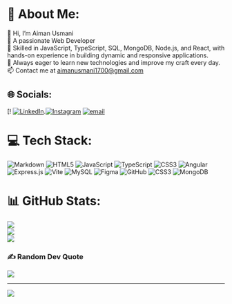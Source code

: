 # 💫 About Me:
👋 Hi, I’m Aiman Usmani<br> 👀 A passionate Web Developer<br> 🌱 Skilled in JavaScript, TypeScript, SQL, MongoDB, Node.js, and React, with hands-on experience in building dynamic and responsive applications.<br>🌱 Always eager to learn new technologies and improve my craft every day.<br> 📫 Contact me at aimanusmani1700@gmail.com



## 🌐 Socials:
[! [![LinkedIn](https://img.shields.io/badge/LinkedIn-%230077B5.svg?logo=linkedin&logoColor=white)](https://linkedin.com/in/www.linkedin.com/in/aiman-usmani).[![Instagram](https://img.shields.io/badge/Instagram-%23E4405F.svg?logo=Instagram&logoColor=white)](https://instagram.com/aiman_usmani) [![email](https://img.shields.io/badge/Email-D14836?logo=gmail&logoColor=white)](mailto:aimanusmani1700@gmail.com) 

# 💻 Tech Stack:
![Markdown](https://img.shields.io/badge/markdown-%23000000.svg?style=for-the-badge&logo=markdown&logoColor=white) ![HTML5](https://img.shields.io/badge/html5-%23E34F26.svg?style=for-the-badge&logo=html5&logoColor=white) ![JavaScript](https://img.shields.io/badge/javascript-%23323330.svg?style=for-the-badge&logo=javascript&logoColor=%23F7DF1E) ![TypeScript](https://img.shields.io/badge/typescript-%23007ACC.svg?style=for-the-badge&logo=typescript&logoColor=white) ![CSS3](https://img.shields.io/badge/css3-%231572B6.svg?style=for-the-badge&logo=css3&logoColor=white) ![Angular](https://img.shields.io/badge/angular-%23DD0031.svg?style=for-the-badge&logo=angular&logoColor=white) ![Express.js](https://img.shields.io/badge/express.js-%23404d59.svg?style=for-the-badge&logo=express&logoColor=%2361DAFB) ![Vite](https://img.shields.io/badge/vite-%23646CFF.svg?style=for-the-badge&logo=vite&logoColor=white) ![MySQL](https://img.shields.io/badge/mysql-4479A1.svg?style=for-the-badge&logo=mysql&logoColor=white) ![Figma](https://img.shields.io/badge/figma-%23F24E1E.svg?style=for-the-badge&logo=figma&logoColor=white) ![GitHub](https://img.shields.io/badge/github-%23121011.svg?style=for-the-badge&logo=github&logoColor=white) ![CSS3](https://img.shields.io/badge/css3-%231572B6.svg?style=for-the-badge&logo=css3&logoColor=white) ![MongoDB](https://img.shields.io/badge/MongoDB-%234ea94b.svg?style=for-the-badge&logo=mongodb&logoColor=white)
# 📊 GitHub Stats:
![](https://github-readme-stats.vercel.app/api?username=aimanusmani17&theme=dark&hide_border=false&include_all_commits=false&count_private=false)<br/>
![](https://nirzak-streak-stats.vercel.app/?user=aimanusmani17&theme=dark&hide_border=false)<br/>
![](https://github-readme-stats.vercel.app/api/top-langs/?username=aimanusmani17&theme=dark&hide_border=false&include_all_commits=false&count_private=false&layout=compact)

### ✍️ Random Dev Quote
![](https://quotes-github-readme.vercel.app/api?type=horizontal&theme=radical)

---
[![](https://visitcount.itsvg.in/api?id=aimanusmani17&icon=0&color=0)](https://visitcount.itsvg.in)

